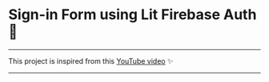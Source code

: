 # Sign-in Form using Lit Firebase Auth 📂


____

This project is inspired from this [YouTube video](https://www.youtube.com/watch?v=bpvpbQF-2Js&t=3186s "Fun With Flutter") ✨

____

